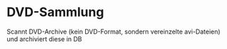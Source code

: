 DVD-Sammlung
============

Scannt DVD-Archive (kein DVD-Format, sondern vereinzelte avi-Dateien) und archiviert diese in DB